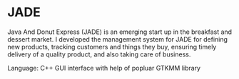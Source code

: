 # JADE
Java And Donut Express (JADE) is an emerging start up in the breakfast and dessert market. I developed the management system for JADE for defining new products, tracking customers and things they buy, ensuring timely delivery of a quality product, and also taking care of business.

Language: C++
GUI interface with help of popluar GTKMM library 
